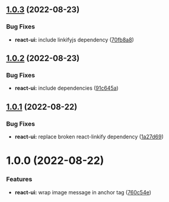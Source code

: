 ## [1.0.3](https://github.com/ChatKitty/chatkitty-js/compare/react-ui-v1.0.2...react-ui-v1.0.3) (2022-08-23)


### Bug Fixes

* **react-ui:** include linkifyjs dependency ([70fb8a8](https://github.com/ChatKitty/chatkitty-js/commit/70fb8a815a5c34a5e5b9a54c8afd61f6ed0e22df))

## [1.0.2](https://github.com/ChatKitty/chatkitty-js/compare/react-ui-v1.0.1...react-ui-v1.0.2) (2022-08-23)


### Bug Fixes

* **react-ui:** include dependencies ([91c645a](https://github.com/ChatKitty/chatkitty-js/commit/91c645a8ec9e5ef02629738e4240156db248040f))

## [1.0.1](https://github.com/ChatKitty/chatkitty-js/compare/react-ui-v1.0.0...react-ui-v1.0.1) (2022-08-22)


### Bug Fixes

* **react-ui:** replace broken react-linkify dependency ([1a27d69](https://github.com/ChatKitty/chatkitty-js/commit/1a27d69fa73642bc0c1cfe2088a32f9816babc95))

# 1.0.0 (2022-08-22)


### Features

* **react-ui:** wrap image message in anchor tag ([760c54e](https://github.com/ChatKitty/chatkitty-js/commit/760c54ebf2de6cd9c13d53732fa8004bdc5ebec7))
